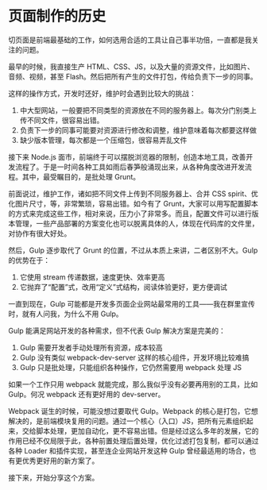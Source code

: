 页面制作的历史
========

切页面是前端最基础的工作，如何选用合适的工具让自己事半功倍，一直都是我关注的问题。

最早的时候，我直接生产 HTML、CSS、JS，以及大量的资源文件，比如图片、音频、视频，甚至 Flash。然后把所有产生的文件打包，传给负责下一步的同事。

这样的操作方式，开发时还好，维护时会遇到比较大的挑战：

1. 中大型网站，一般要把不同类型的资源放在不同的服务器上。每次分门别类上传不同文件，很容易出错。
2. 负责下一步的同事可能要对资源进行修改和调整，维护意味着每次都要这样做
3. 缺少版本管理，每次都是一个压缩包，很容易弄乱文件

接下来 Node.js 面市，前端终于可以摆脱浏览器的限制，创造本地工具，改善开发流程了。于是一时间各种工具如雨后春笋般涌现出来，从各种角度改进开发流程。其中，最受瞩目的，是批处理 Grunt。

前面说过，维护工作，诸如把不同文件上传到不同服务器上、合并 CSS spirit、优化图片尺寸，等，非常繁琐，容易出错。如今有了 Grunt，大家可以用写配置脚本的方式来完成这些工作，相对来说，压力小了非常多。而且，配置文件可以进行版本管理，一些产品部署的方案变化也可以脱离具体的人，体现在代码库的文件里，对协作有很大好处。

然后，Gulp 逐步取代了 Grunt 的位置，不过从本质上来讲，二者区别不大。Gulp 的优势在于：

1. 它使用 stream 传递数据，速度更快、效率更高
2. 它抛弃了“配置”式，改用“定义”式结构，阅读体验更好，更方便调试

一直到现在，Gulp 可能都是开发多页面企业网站最常用的工具——我在群里宣传时，就有人问我，为什么不用 Gulp。

Gulp 能满足网站开发的各种需求，但不代表 Gulp 解决方案是完美的：

1. Gulp 需要开发者手动处理所有资源，成本较高
2. Gulp 没有类似 webpack-dev-server 这样的核心组件，开发环境比较难搞
3. Gulp 只是批处理，只能组织各种操作，它仍然需要用 webpack 处理 JS

如果一个工作只用 webpack 就能完成，那么我似乎没有必要再用别的工具，比如 Gulp。何况 webpack 还有更好用的 dev-server。

Webpack 诞生的时候，可能没想过要取代 Gulp。Webpack 的核心是打包，它想解决的，是前端模块复用的问题。通过一个核心（入口）JS，把所有元素组织起来，交给脚本处理，更加自动化，更不容易出错。但是经过这么多年的发展，它的作用已经不仅局限于此，各种前置处理后置处理，优化过滤打包复制，都可以通过各种 Loader 和插件实现，甚至连企业网站开发这种 Gulp 曾经最适用的场合，也有更优秀更好用的新方案了。

接下来，开始分享这个方案。
